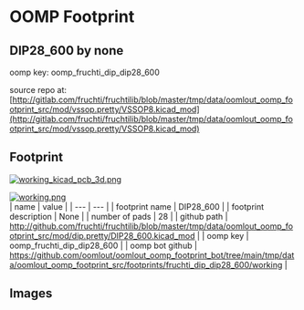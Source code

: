 # OOMP Footprint  
## DIP28_600  by none  
  
oomp key: oomp_fruchti_dip_dip28_600  
  
source repo at: [http://gitlab.com/fruchti/fruchtilib/blob/master/tmp/data/oomlout_oomp_footprint_src/mod/vssop.pretty/VSSOP8.kicad_mod](http://gitlab.com/fruchti/fruchtilib/blob/master/tmp/data/oomlout_oomp_footprint_src/mod/vssop.pretty/VSSOP8.kicad_mod)  
## Footprint  
  
[![working_kicad_pcb_3d.png](working_kicad_pcb_3d_600.png)](working_kicad_pcb_3d.png)  
  
[![working.png](working_600.png)](working.png)  
| name | value | 
| --- | --- | 
| footprint name | DIP28_600 | 
| footprint description | None | 
| number of pads | 28 | 
| github path | http://github.com/fruchti/fruchtilib/blob/master/tmp/data/oomlout_oomp_footprint_src/mod/dip.pretty/DIP28_600.kicad_mod | 
| oomp key | oomp_fruchti_dip_dip28_600 | 
| oomp bot github | https://github.com/oomlout/oomlout_oomp_footprint_bot/tree/main/tmp/data/oomlout_oomp_footprint_src/footprints/fruchti_dip_dip28_600/working | 
## Images  
